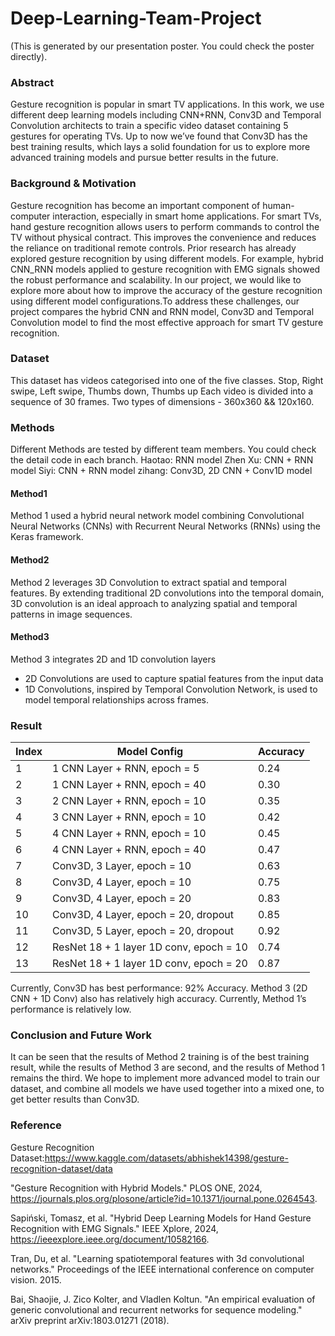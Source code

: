 # Deep-Learning-Team-Project
(This is generated by our presentation poster. You could check the poster directly).

### Abstract
Gesture recognition is popular in smart TV applications. In this work, we use different deep learning models including CNN+RNN, Conv3D and Temporal Convolution architects to train a specific video dataset containing 5 gestures for operating TVs. Up to now we’ve found that Conv3D has the best training results, which lays a solid foundation for us to explore more advanced training models and pursue better results in the future.

### Background & Motivation
Gesture recognition has become an important component of human-computer interaction, especially in smart home applications. For smart TVs, hand gesture recognition allows users to perform commands to control the TV without physical contract. This improves the convenience and reduces the reliance on traditional remote controls.
Prior research has already explored gesture recognition by using different models. For example, hybrid CNN_RNN models applied to gesture recognition with EMG signals showed the robust performance and scalability. In our project, we would like to explore more about how to improve the accuracy of the gesture recognition using different model configurations.To address these challenges, our project compares the hybrid CNN and RNN model, Conv3D and Temporal Convolution model to find the most effective approach for smart TV gesture recognition.

### Dataset
This dataset has videos categorised into one of the five classes. Stop, Right swipe, Left swipe, Thumbs down, Thumbs up Each video is divided into a sequence of 30 frames. Two types of dimensions - 360x360 && 120x160.

### Methods
Different Methods are tested by different team members.
You could check the detail code in each branch.
Haotao: RNN model
Zhen Xu: CNN + RNN model
Siyi: CNN + RNN model
zihang: Conv3D, 2D CNN + Conv1D model

#### Method1
Method 1 used a hybrid neural network model combining Convolutional Neural Networks (CNNs) with Recurrent Neural Networks (RNNs) using the Keras framework.

#### Method2
Method 2 leverages 3D Convolution to extract spatial and temporal features. By extending traditional 2D convolutions into the temporal domain, 3D convolution is an ideal approach to analyzing spatial and temporal patterns in image sequences.

#### Method3
Method 3 integrates 2D and 1D convolution layers
- 2D Convolutions are used to capture spatial features from the input data
- 1D Convolutions, inspired by Temporal Convolution Network, is used to model temporal relationships across frames.


### Result
| Index | Model Config                          | Accuracy |
|-------|---------------------------------------|----------|
| 1     | 1 CNN Layer + RNN, epoch = 5         | 0.24     |
| 2     | 1 CNN Layer + RNN, epoch = 40        | 0.30     |
| 3     | 2 CNN Layer + RNN, epoch = 10        | 0.35     |
| 4     | 3 CNN Layer + RNN, epoch = 10        | 0.42     |
| 5     | 4 CNN Layer + RNN, epoch = 10        | 0.45     |
| 6     | 4 CNN Layer + RNN, epoch = 40        | 0.47     |
| 7     | Conv3D, 3 Layer, epoch = 10          | 0.63     |
| 8     | Conv3D, 4 Layer, epoch = 10          | 0.75     |
| 9     | Conv3D, 4 Layer, epoch = 20          | 0.83     |
| 10    | Conv3D, 4 Layer, epoch = 20, dropout | 0.85     |
| 11    | Conv3D, 5 Layer, epoch = 20, dropout | 0.92     |
| 12    | ResNet 18 + 1 layer 1D conv, epoch = 10 | 0.74  |
| 13    | ResNet 18 + 1 layer 1D conv, epoch = 20 | 0.87  |

Currently, Conv3D has best performance: 92% Accuracy.
Method 3 (2D CNN + 1D Conv) also has relatively high accuracy.
Currently, Method 1’s performance is relatively low.


### Conclusion and Future Work
It can be seen that the results of Method 2 training is of the best training result, while the results of Method 3 are second, and the results of Method 1 remains the third. 
We hope to implement more advanced model to train our dataset, and combine all models we have used together into a mixed one, to get better results than Conv3D. 

### Reference
Gesture Recognition Dataset:https://www.kaggle.com/datasets/abhishek14398/gesture-recognition-dataset/data

"Gesture Recognition with Hybrid Models." PLOS ONE, 2024, https://journals.plos.org/plosone/article?id=10.1371/journal.pone.0264543.

Sapiński, Tomasz, et al. "Hybrid Deep Learning Models for Hand Gesture Recognition with EMG Signals." IEEE Xplore, 2024, https://ieeexplore.ieee.org/document/10582166.

Tran, Du, et al. "Learning spatiotemporal features with 3d convolutional networks." Proceedings of the IEEE international conference on computer vision. 2015.

Bai, Shaojie, J. Zico Kolter, and Vladlen Koltun. "An empirical evaluation of generic convolutional and recurrent networks for sequence modeling." arXiv preprint arXiv:1803.01271 (2018).


